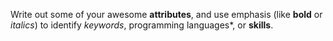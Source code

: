 Write out some of your awesome **attributes**, and use emphasis (like **bold** or *italics*) to identify *keywords*, programming languages*, or **skills**. 
